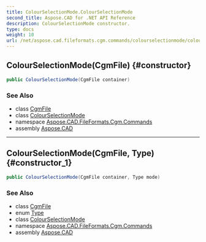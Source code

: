 ```yaml
---
title: ColourSelectionMode.ColourSelectionMode
second_title: Aspose.CAD for .NET API Reference
description: ColourSelectionMode constructor. 
type: docs
weight: 10
url: /net/aspose.cad.fileformats.cgm.commands/colourselectionmode/colourselectionmode/
---
```

## ColourSelectionMode(CgmFile) {#constructor}

```csharp
public ColourSelectionMode(CgmFile container)
```

### See Also

* class [CgmFile](../../../aspose.cad.fileformats.cgm/cgmfile/)
* class [ColourSelectionMode](../)
* namespace [Aspose.CAD.FileFormats.Cgm.Commands](../../colourselectionmode/)
* assembly [Aspose.CAD](../../../)

---

## ColourSelectionMode(CgmFile, Type) {#constructor_1}

```csharp
public ColourSelectionMode(CgmFile container, Type mode)
```

### See Also

* class [CgmFile](../../../aspose.cad.fileformats.cgm/cgmfile/)
* enum [Type](../../colourselectionmode.type/)
* class [ColourSelectionMode](../)
* namespace [Aspose.CAD.FileFormats.Cgm.Commands](../../colourselectionmode/)
* assembly [Aspose.CAD](../../../)



